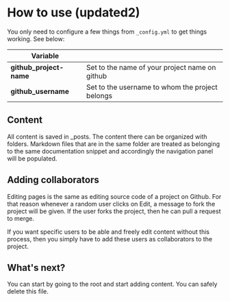 # How to use (updated2)

You only need to configure a few things from `_config.yml` to get things
working. See below:

| Variable                |                                                 |
|-------------------------|-------------------------------------------------|
| **github_project-name** | Set to the name of your project name on github  |
| **github_username**     | Set to the username to whom the project belongs |
  

## Content
All content is saved in _posts. The content there can be organized with
folders. Markdown files that are in the same folder are treated as belonging
to the same documentation snippet and accordingly the navigation panel
will be populated.


## Adding collaborators
Editing pages is the same as editing source code of a project on Github. For that reason
whenever a random user clicks on Edit, a message to fork the project will be given. If the
user forks the project, then he can pull a request to merge.

If you want specific users to be able and freely edit content without this process,
then you simply have to add these users as collaborators to the project.


## What's next?
You can start by going to the root and start adding content. You can safely
delete this file.

